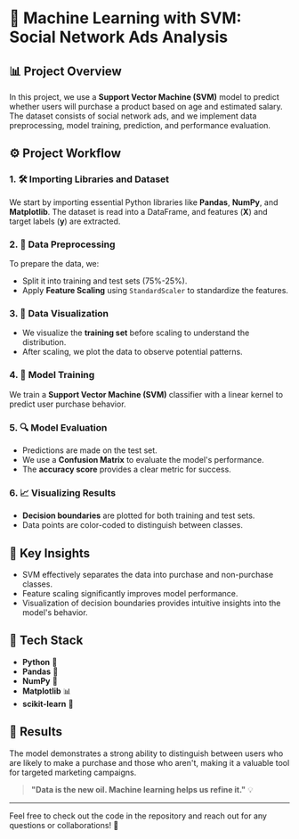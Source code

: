 # 🧠 Machine Learning with SVM: Social Network Ads Analysis

## 📊 Project Overview
In this project, we use a **Support Vector Machine (SVM)** model to predict whether users will purchase a product based on age and estimated salary. The dataset consists of social network ads, and we implement data preprocessing, model training, prediction, and performance evaluation.

## ⚙️ Project Workflow

### 1. 🛠️ Importing Libraries and Dataset
We start by importing essential Python libraries like **Pandas**, **NumPy**, and **Matplotlib**. The dataset is read into a DataFrame, and features (**X**) and target labels (**y**) are extracted.

### 2. 🧪 Data Preprocessing
To prepare the data, we:
- Split it into training and test sets (75%-25%).
- Apply **Feature Scaling** using `StandardScaler` to standardize the features.

### 3. 🎨 Data Visualization
- We visualize the **training set** before scaling to understand the distribution.
- After scaling, we plot the data to observe potential patterns.

### 4. 🤖 Model Training
We train a **Support Vector Machine (SVM)** classifier with a linear kernel to predict user purchase behavior.

### 5. 🔍 Model Evaluation
- Predictions are made on the test set.
- We use a **Confusion Matrix** to evaluate the model's performance.
- The **accuracy score** provides a clear metric for success.

### 6. 📈 Visualizing Results
- **Decision boundaries** are plotted for both training and test sets.
- Data points are color-coded to distinguish between classes.

## 🚀 Key Insights
- SVM effectively separates the data into purchase and non-purchase classes.
- Feature scaling significantly improves model performance.
- Visualization of decision boundaries provides intuitive insights into the model's behavior.

## 🧩 Tech Stack
- **Python** 🐍
- **Pandas** 🐼
- **NumPy** 🔢
- **Matplotlib** 📊
- **scikit-learn** 🤖

## 🎯 Results
The model demonstrates a strong ability to distinguish between users who are likely to make a purchase and those who aren't, making it a valuable tool for targeted marketing campaigns.

> **"Data is the new oil. Machine learning helps us refine it."** 💡

---

Feel free to check out the code in the repository and reach out for any questions or collaborations! 🚀

